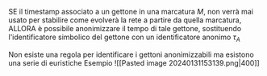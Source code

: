 SE il timestamp associato a un gettone in una marcatura $M$, non verrà mai usato per stabilire come evolverà la rete a partire da quella marcatura, ALLORA è possibile anonimizzare il tempo di tale gettone, sostituendo l'identificatore simbolico del gettone con un identificatore anonimo $\tau_A$

Non esiste una regola per identificare i gettoni anonimizzabili ma esistono una serie di euristiche
Esempio
![[Pasted image 20240131153139.png|400]]
